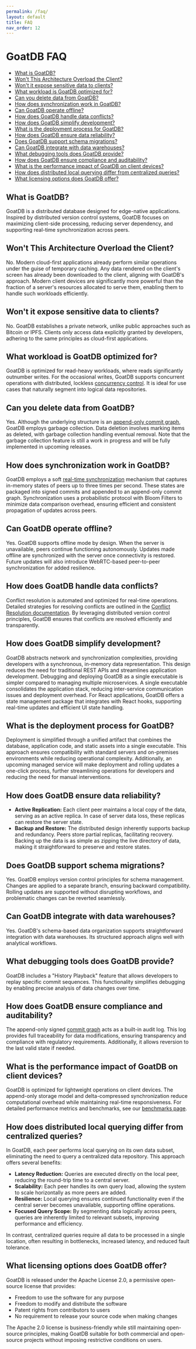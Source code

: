 ```yaml
---
permalink: /faq/
layout: default
title: FAQ
nav_order: 12
---
```


# GoatDB FAQ

- [What is GoatDB?](#what-is-goatdb)
- [Won't This Architecture Overload the Client?](#wont-this-architecture-overload-the-client)
- [Won't it expose sensitive data to clients?](#wont-it-expose-sensitive-data-to-clients)
- [What workload is GoatDB optimized for?](#what-workload-is-goatdb-optimized-for)
- [Can you delete data from GoatDB?](#can-you-delete-data-from-goatdb)
- [How does synchronization work in GoatDB?](#how-does-synchronization-work-in-goatdb)
- [Can GoatDB operate offline?](#can-goatdb-operate-offline)
- [How does GoatDB handle data conflicts?](#how-does-goatdb-handle-data-conflicts)
- [How does GoatDB simplify development?](#how-does-goatdb-simplify-development)
- [What is the deployment process for GoatDB?](#what-is-the-deployment-process-for-goatdb)
- [How does GoatDB ensure data reliability?](#how-does-goatdb-ensure-data-reliability)
- [Does GoatDB support schema migrations?](#does-goatdb-support-schema-migrations)
- [Can GoatDB integrate with data warehouses?](#can-goatdb-integrate-with-data-warehouses)
- [What debugging tools does GoatDB provide?](#what-debugging-tools-does-goatdb-provide)
- [How does GoatDB ensure compliance and auditability?](#how-does-goatdb-ensure-compliance-and-auditability)
- [What is the performance impact of GoatDB on client devices?](#what-is-the-performance-impact-of-goatdb-on-client-devices)
- [How does distributed local querying differ from centralized queries?](#how-does-distributed-local-querying-differ-from-centralized-queries)
- [What licensing options does GoatDB offer?](#what-licensing-options-does-goatdb-offer)

## What is GoatDB?

GoatDB is a distributed database designed for edge-native applications. Inspired
by distributed version control systems, GoatDB focuses on maximizing client-side
processing, reducing server dependency, and supporting real-time synchronization
across peers.

## Won't This Architecture Overload the Client?

No. Modern cloud-first applications already perform similar operations under the
guise of temporary caching. Any data rendered on the client's screen has already
been downloaded to the client, aligning with GoatDB's approach. Modern client
devices are significantly more powerful than the fraction of a server's
resources allocated to serve them, enabling them to handle such workloads
efficiently.

## Won't it expose sensitive data to clients?

No. GoatDB establishes a private network, unlike public approaches such as
Bitcoin or IPFS. Clients only access data explicitly granted by developers,
adhering to the same principles as cloud-first applications.

## What workload is GoatDB optimized for?

GoatDB is optimized for read-heavy workloads, where reads significantly
outnumber writes. For the occasional writes, GoatDB supports concurrent
operations with distributed, lockless [concurrency control](/architecture). It
is ideal for use cases that naturally segment into logical data repositories.

## Can you delete data from GoatDB?

Yes. Although the underlying structure is an
[append-only commit graph](/commit-graph), GoatDB employs garbage collection.
Data deletion involves marking items as deleted, with garbage collection
handling eventual removal. Note that the garbage collection feature is still a
work in progress and will be fully implemented in upcoming releases.

## How does synchronization work in GoatDB?

GoatDB employs a soft [real-time synchronization](/sync) mechanism that captures
in-memory states of peers up to three times per second. These states are
packaged into signed commits and appended to an append-only commit graph.
Synchronization uses a probabilistic protocol with Bloom Filters to minimize
data comparison overhead, ensuring efficient and consistent propagation of
updates across peers.

## Can GoatDB operate offline?

Yes. GoatDB supports offline mode by design. When the server is unavailable,
peers continue functioning autonomously. Updates made offline are synchronized
with the server once connectivity is restored. Future updates will also
introduce WebRTC-based peer-to-peer synchronization for added resilience.

## How does GoatDB handle data conflicts?

Conflict resolution is automated and optimized for real-time operations.
Detailed strategies for resolving conflicts are outlined in the
[Conflict Resolution documentation](/conflict-resolution). By leveraging
distributed version control principles, GoatDB ensures that conflicts are
resolved efficiently and transparently.

## How does GoatDB simplify development?

GoatDB abstracts network and synchronization complexities, providing developers
with a synchronous, in-memory data representation. This design reduces the need
for traditional REST APIs and streamlines application development. Debugging and
deploying GoatDB as a single executable is simpler compared to managing multiple
microservices. A single executable consolidates the application stack, reducing
inter-service communication issues and deployment overhead. For React
applications, GoatDB offers a state management package that integrates with
React hooks, supporting real-time updates and efficient UI state handling.

## What is the deployment process for GoatDB?

Deployment is simplified through a unified artifact that combines the database,
application code, and static assets into a single executable. This approach
ensures compatibility with standard servers and on-premises environments while
reducing operational complexity. Additionally, an upcoming managed service will
make deployment and rolling updates a one-click process, further streamlining
operations for developers and reducing the need for manual interventions.

## How does GoatDB ensure data reliability?

- **Active Replication:** Each client peer maintains a local copy of the data,
  serving as an active replica. In case of server data loss, these replicas can
  restore the server state.
- **Backup and Restore:** The distributed design inherently supports backup and
  redundancy. Peers store partial replicas, facilitating recovery. Backing up
  the data is as simple as zipping the live directory of data, making it
  straightforward to preserve and restore states.

## Does GoatDB support schema migrations?

Yes. GoatDB employs version control principles for schema management. Changes
are applied to a separate branch, ensuring backward compatibility. Rolling
updates are supported without disrupting workflows, and problematic changes can
be reverted seamlessly.

## Can GoatDB integrate with data warehouses?

Yes. GoatDB's schema-based data organization supports straightforward
integration with data warehouses. Its structured approach aligns well with
analytical workflows.

## What debugging tools does GoatDB provide?

GoatDB includes a "History Playback" feature that allows developers to replay
specific commit sequences. This functionality simplifies debugging by enabling
precise analysis of data changes over time.

## How does GoatDB ensure compliance and auditability?

The append-only signed [commit graph](/commit-graph) acts as a built-in audit
log. This log provides full traceability for data modifications, ensuring
transparency and compliance with regulatory requirements. Additionally, it
allows reversion to the last valid state if needed.

## What is the performance impact of GoatDB on client devices?

GoatDB is optimized for lightweight operations on client devices. The
append-only storage model and delta-compressed synchronization reduce
computational overhead while maintaining real-time responsiveness. For detailed
performance metrics and benchmarks, see our [benchmarks page](/benchmarks).

## How does distributed local querying differ from centralized queries?

In GoatDB, each peer performs local querying on its own data subset, eliminating
the need to query a centralized data repository. This approach offers several
benefits:

- **Latency Reduction:** Queries are executed directly on the local peer,
  reducing the round-trip time to a central server.
- **Scalability:** Each peer handles its own query load, allowing the system to
  scale horizontally as more peers are added.
- **Resilience:** Local querying ensures continued functionality even if the
  central server becomes unavailable, supporting offline operations.
- **Focused Query Scope:** By segmenting data logically across peers, queries
  are inherently limited to relevant subsets, improving performance and
  efficiency.

In contrast, centralized queries require all data to be processed in a single
location, often resulting in bottlenecks, increased latency, and reduced fault
tolerance.

## What licensing options does GoatDB offer?

GoatDB is released under the Apache License 2.0, a permissive open-source
license that provides:

- Freedom to use the software for any purpose
- Freedom to modify and distribute the software
- Patent rights from contributors to users
- No requirement to release your source code when making changes

The Apache 2.0 license is business-friendly while still maintaining open-source
principles, making GoatDB suitable for both commercial and open-source projects
without imposing restrictive conditions on users.
